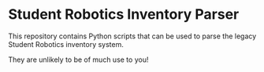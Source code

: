 # Student Robotics Inventory Parser

This repository contains Python scripts that can be used to parse the legacy Student Robotics inventory system.

They are unlikely to be of much use to you!